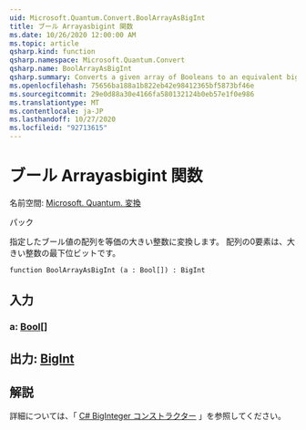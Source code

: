 ```yaml
---
uid: Microsoft.Quantum.Convert.BoolArrayAsBigInt
title: ブール Arrayasbigint 関数
ms.date: 10/26/2020 12:00:00 AM
ms.topic: article
qsharp.kind: function
qsharp.namespace: Microsoft.Quantum.Convert
qsharp.name: BoolArrayAsBigInt
qsharp.summary: Converts a given array of Booleans to an equivalent big integer. The 0 element of the array is the least significant bit of the big integer.
ms.openlocfilehash: 75656ba188a1b822eb42e98412365bf5873bf46e
ms.sourcegitcommit: 29e0d88a30e4166fa580132124b0eb57e1f0e986
ms.translationtype: MT
ms.contentlocale: ja-JP
ms.lasthandoff: 10/27/2020
ms.locfileid: "92713615"
---
```

# <a name="boolarrayasbigint-function"></a>ブール Arrayasbigint 関数

名前空間: [Microsoft. Quantum. 変換](xref:Microsoft.Quantum.Convert)

パック [](https://nuget.org/packages/)


指定したブール値の配列を等価の大きい整数に変換します。
配列の0要素は、大きい整数の最下位ビットです。

```qsharp
function BoolArrayAsBigInt (a : Bool[]) : BigInt
```


## <a name="input"></a>入力

### <a name="a--bool"></a>a: [Bool](xref:microsoft.quantum.lang-ref.bool)[]





## <a name="output--bigint"></a>出力: [BigInt](xref:microsoft.quantum.lang-ref.bigint)



## <a name="remarks"></a>解説

詳細については、「 [C# BigInteger コンストラクター](https://docs.microsoft.com/dotnet/api/system.numerics.biginteger.-ctor?view=netframework-4.7.2#System_Numerics_BigInteger__ctor_System_Int64_) 」を参照してください。